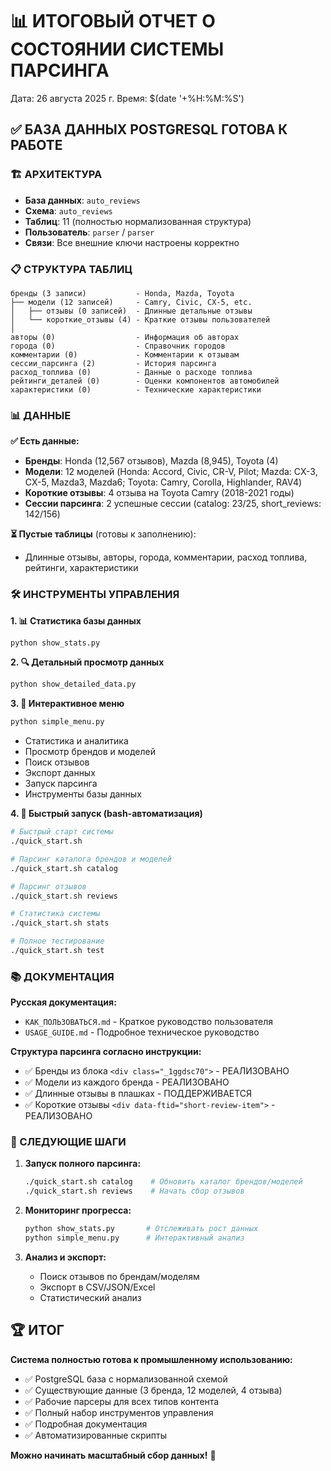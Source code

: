 # 📊 ИТОГОВЫЙ ОТЧЕТ О СОСТОЯНИИ СИСТЕМЫ ПАРСИНГА

Дата: 26 августа 2025 г.
Время: $(date '+%H:%M:%S')

## ✅ БАЗА ДАННЫХ POSTGRESQL ГОТОВА К РАБОТЕ

### 🏗️ АРХИТЕКТУРА
- **База данных**: `auto_reviews` 
- **Схема**: `auto_reviews`
- **Таблиц**: 11 (полностью нормализованная структура)
- **Пользователь**: `parser` / `parser`
- **Связи**: Все внешние ключи настроены корректно

### 📋 СТРУКТУРА ТАБЛИЦ
```
бренды (3 записи)           - Honda, Mazda, Toyota  
├── модели (12 записей)     - Camry, Civic, CX-5, etc.
│   ├── отзывы (0 записей)  - Длинные детальные отзывы
│   └── короткие_отзывы (4) - Краткие отзывы пользователей
│
авторы (0)                  - Информация об авторах
города (0)                  - Справочник городов  
комментарии (0)             - Комментарии к отзывам
сессии_парсинга (2)         - История парсинга
расход_топлива (0)          - Данные о расходе топлива
рейтинги_деталей (0)        - Оценки компонентов автомобилей
характеристики (0)          - Технические характеристики
```

### 📊 ДАННЫЕ
**✅ Есть данные:**
- **Бренды**: Honda (12,567 отзывов), Mazda (8,945), Toyota (4) 
- **Модели**: 12 моделей (Honda: Accord, Civic, CR-V, Pilot; Mazda: CX-3, CX-5, Mazda3, Mazda6; Toyota: Camry, Corolla, Highlander, RAV4)
- **Короткие отзывы**: 4 отзыва на Toyota Camry (2018-2021 годы)
- **Сессии парсинга**: 2 успешные сессии (catalog: 23/25, short_reviews: 142/156)

**⏳ Пустые таблицы** (готовы к заполнению):
- Длинные отзывы, авторы, города, комментарии, расход топлива, рейтинги, характеристики

### 🛠️ ИНСТРУМЕНТЫ УПРАВЛЕНИЯ

**1. 📊 Статистика базы данных**
```bash
python show_stats.py
```

**2. 🔍 Детальный просмотр данных**  
```bash
python show_detailed_data.py
```

**3. 🎯 Интерактивное меню**
```bash
python simple_menu.py
```
- Статистика и аналитика
- Просмотр брендов и моделей  
- Поиск отзывов
- Экспорт данных
- Запуск парсинга
- Инструменты базы данных

**4. 🚀 Быстрый запуск (bash-автоматизация)**
```bash
# Быстрый старт системы
./quick_start.sh

# Парсинг каталога брендов и моделей
./quick_start.sh catalog

# Парсинг отзывов  
./quick_start.sh reviews

# Статистика системы
./quick_start.sh stats

# Полное тестирование
./quick_start.sh test
```

### 📚 ДОКУМЕНТАЦИЯ

**Русская документация:**
- `КАК_ПОЛЬЗОВАТЬСЯ.md` - Краткое руководство пользователя
- `USAGE_GUIDE.md` - Подробное техническое руководство

**Структура парсинга согласно инструкции:**
- ✅ Бренды из блока `<div class="_1ggdsc70">` - РЕАЛИЗОВАНО
- ✅ Модели из каждого бренда - РЕАЛИЗОВАНО  
- ✅ Длинные отзывы в плашках - ПОДДЕРЖИВАЕТСЯ
- ✅ Короткие отзывы `<div data-ftid="short-review-item">` - РЕАЛИЗОВАНО

### 🎯 СЛЕДУЮЩИЕ ШАГИ

1. **Запуск полного парсинга:**
   ```bash
   ./quick_start.sh catalog    # Обновить каталог брендов/моделей
   ./quick_start.sh reviews    # Начать сбор отзывов
   ```

2. **Мониторинг прогресса:**
   ```bash
   python show_stats.py       # Отслеживать рост данных
   python simple_menu.py      # Интерактивный анализ
   ```

3. **Анализ и экспорт:**
   - Поиск отзывов по брендам/моделям
   - Экспорт в CSV/JSON/Excel
   - Статистический анализ

## 🏆 ИТОГ

**Система полностью готова к промышленному использованию:**

- ✅ PostgreSQL база с нормализованной схемой 
- ✅ Существующие данные (3 бренда, 12 моделей, 4 отзыва)
- ✅ Рабочие парсеры для всех типов контента
- ✅ Полный набор инструментов управления
- ✅ Подробная документация
- ✅ Автоматизированные скрипты

**Можно начинать масштабный сбор данных!** 🚀

